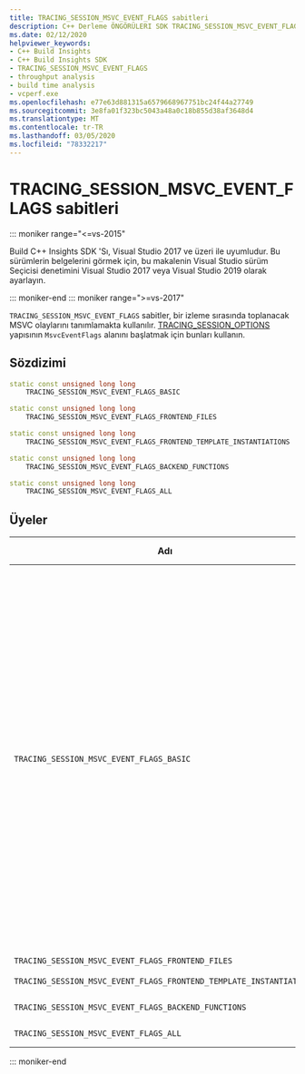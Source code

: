 ```yaml
---
title: TRACING_SESSION_MSVC_EVENT_FLAGS sabitleri
description: C++ Derleme ÖNGÖRÜLERI SDK TRACING_SESSION_MSVC_EVENT_FLAGS sabitler başvurusu.
ms.date: 02/12/2020
helpviewer_keywords:
- C++ Build Insights
- C++ Build Insights SDK
- TRACING_SESSION_MSVC_EVENT_FLAGS
- throughput analysis
- build time analysis
- vcperf.exe
ms.openlocfilehash: e77e63d881315a6579668967751bc24f44a27749
ms.sourcegitcommit: 3e8fa01f323bc5043a48a0c18b855d38af3648d4
ms.translationtype: MT
ms.contentlocale: tr-TR
ms.lasthandoff: 03/05/2020
ms.locfileid: "78332217"
---
```

# <a name="tracing_session_msvc_event_flags-constants"></a>TRACING_SESSION_MSVC_EVENT_FLAGS sabitleri

::: moniker range="<=vs-2015"

Build C++ Insights SDK 'Sı, Visual Studio 2017 ve üzeri ile uyumludur. Bu sürümlerin belgelerini görmek için, bu makalenin Visual Studio sürüm Seçicisi denetimini Visual Studio 2017 veya Visual Studio 2019 olarak ayarlayın.

::: moniker-end
::: moniker range=">=vs-2017"

`TRACING_SESSION_MSVC_EVENT_FLAGS` sabitler, bir izleme sırasında toplanacak MSVC olaylarını tanımlamakta kullanılır. [TRACING_SESSION_OPTIONS](tracing-session-options-struct.md) yapısının `MsvcEventFlags` alanını başlatmak için bunları kullanın.

## <a name="syntax"></a>Sözdizimi

```cpp
static const unsigned long long
    TRACING_SESSION_MSVC_EVENT_FLAGS_BASIC                                = 0x0001ULL;

static const unsigned long long
    TRACING_SESSION_MSVC_EVENT_FLAGS_FRONTEND_FILES                       = 0x0004ULL;

static const unsigned long long
    TRACING_SESSION_MSVC_EVENT_FLAGS_FRONTEND_TEMPLATE_INSTANTIATIONS     = 0x0008ULL;

static const unsigned long long
    TRACING_SESSION_MSVC_EVENT_FLAGS_BACKEND_FUNCTIONS                    = 0x1000ULL;

static const unsigned long long
    TRACING_SESSION_MSVC_EVENT_FLAGS_ALL                                  = 0xFFFFFFFFFFFFFFFFULL;
```

## <a name="members"></a>Üyeler

| Adı | Bu bayrak tarafından açık olaylar |
|--|--|
| `TRACING_SESSION_MSVC_EVENT_FLAGS_BASIC` | Bu bayrak aşağıdaki olaylarla ilişkilendirilir. Açıkça belirtilmediği halde C++ Build Insights SDK 'sı tarafından varsayılan olarak etkinleştirilir. Bu olayları devre dışı bırakamıyorum.<br/><br/>[BACK_END_PASS](../event-table.md#back-end-pass)[BOTTOM_UP](../event-table.md#bottom-up)<br/>[C1_DLL](../event-table.md#c1-dll)<br/>[C2_DLL](../event-table.md#c2-dll)<br/>[CODE_GENERATION](../event-table.md#code-generation)<br/>[COMMAND_LINE](../event-table.md#command-line)<br/>[DERLEYICI](../event-table.md#compiler)<br/>[ENVIRONMENT_VARIABLE](../event-table.md#environment-variable)<br/>[EXECUTABLE_IMAGE_OUTPUT](../event-table.md#executable-image-output)<br/>[EXP_OUTPUT](../event-table.md#exp-output)<br/>[FILE_INPUT](../event-table.md#file-input)<br/>[FRONT_END_PASS](../event-table.md#front-end-pass)<br/>[FRONT_END_PASS](../event-table.md#front-end-pass)<br/>[IMP_LIB_OUTPUT](../event-table.md#imp-lib-output)<br/>[LIB_OUTPUT](../event-table.md#lib-output)<br/>[BAĞLAYıCı](../event-table.md#linker)<br/>[LTCG](../event-table.md#ltcg)<br/>[OBJ_OUTPUT](../event-table.md#obj-output)<br/>[OPT_ICF](../event-table.md#opt-icf)<br/>[OPT_LBR](../event-table.md#opt-lbr)<br/>[OPT_REF](../event-table.md#opt-ref)<br/>[PASS1](../event-table.md#pass1)<br/>[PASS2](../event-table.md#pass2)<br/>[PRE_LTCG_OPT_REF](../event-table.md#pre-ltcg-opt-ref)<br/>[ZINCIRININ](../event-table.md#thread)<br/>[TOP_DOWN](../event-table.md#top-down)<br/>[WHOLE_PROGRAM_ANALYSIS](../event-table.md#whole-program-analysis) |
| `TRACING_SESSION_MSVC_EVENT_FLAGS_FRONTEND_FILES` | [FRONT_END_FILE](../event-table.md#front-end-file) |
| `TRACING_SESSION_MSVC_EVENT_FLAGS_FRONTEND_TEMPLATE_INSTANTIATIONS` | [SYMBOL_NAME](../event-table.md#symbol-name)<br/>[TEMPLATE_INSTANTIATION](../event-table.md#template-instantiation) |
| `TRACING_SESSION_MSVC_EVENT_FLAGS_BACKEND_FUNCTIONS` | [FORCE_INLINEE](../event-table.md#force-inlinee)<br/>[FUNCTION](../event-table.md#function) |
| `TRACING_SESSION_MSVC_EVENT_FLAGS_ALL` | Bu bayrak tüm olayları etkinleştirir. |

::: moniker-end
